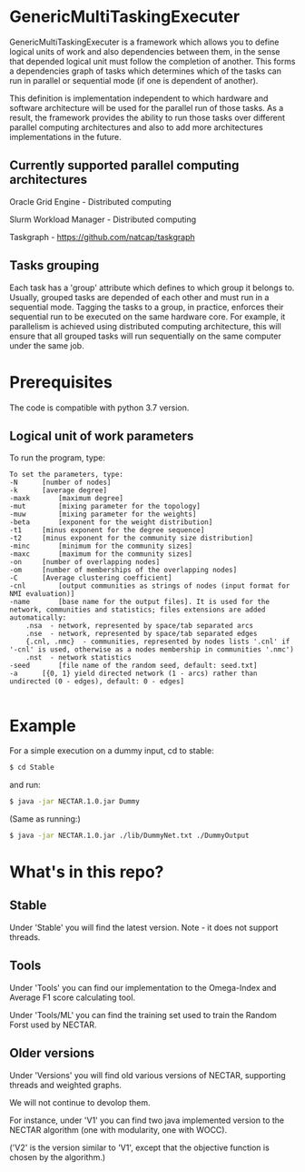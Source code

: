 # GenericMultiTaskingExecuter

GenericMultiTaskingExecuter is a framework which allows you to define logical units of work and also dependencies between them, in the sense that depended logical unit must follow the completion of another. This forms a dependencies graph of tasks which determines which of the tasks can run in parallel or sequential mode (if one is dependent of another).

This definition is implementation independent to which hardware and software architecture will be used for the parallel run of those tasks. As a result, the framework provides the ability to run those tasks over different parallel computing architectures and also to add more architectures implementations in the future.

## Currently supported parallel computing architectures

Oracle Grid Engine - Distributed computing

Slurm Workload Manager - Distributed computing

Taskgraph - https://github.com/natcap/taskgraph

## Tasks grouping 

Each task has a 'group' attribute which defines to which group it belongs to. Usually, grouped tasks are depended of each other and must run in a sequential mode. Tagging the tasks to a group, in practice, enforces their sequential run to be executed on the same hardware core. For example, it parallelism is achieved using distributed computing architecture, this will ensure that all grouped tasks will run sequentially on the same computer under the same job.

# Prerequisites
The code is compatible with python 3.7 version.

## Logical unit of work parameters

To run the program, type:  
```
To set the parameters, type:
-N		[number of nodes]
-k		[average degree]
-maxk		[maximum degree]
-mut		[mixing parameter for the topology]
-muw		[mixing parameter for the weights]
-beta		[exponent for the weight distribution]
-t1		[minus exponent for the degree sequence]
-t2		[minus exponent for the community size distribution]
-minc		[minimum for the community sizes]
-maxc		[maximum for the community sizes]
-on		[number of overlapping nodes]
-om		[number of memberships of the overlapping nodes]
-C		[Average clustering coefficient]
-cnl		[output communities as strings of nodes (input format for NMI evaluation)]
-name		[base name for the output files]. It is used for the network, communities and statistics; files extensions are added automatically:
	.nsa  - network, represented by space/tab separated arcs
	.nse  - network, represented by space/tab separated edges
	{.cnl, .nmc}  - communities, represented by nodes lists '.cnl' if '-cnl' is used, otherwise as a nodes membership in communities '.nmc')
	.nst  - network statistics
-seed		[file name of the random seed, default: seed.txt]
-a		[{0, 1} yield directed network (1 - arcs) rather than undirected (0 - edges), default: 0 - edges]


```


<!--- If you use this project in your work please cite: 
If you use this project in your work please cite: 
> "AAAAA",  
>
> Bornstein, Asa and Hendler, Danny and Rubin, Amir,
>
> 3rd International Winter School and Conference on Network Science, 2017.--->


# Example
For a simple execution on a dummy input, cd to stable:
```sh
$ cd Stable
```
and run:
```sh
$ java -jar NECTAR.1.0.jar Dummy
```
(Same as running:)
```sh
$ java -jar NECTAR.1.0.jar ./lib/DummyNet.txt ./DummyOutput
```

# What's in this repo?

## Stable
Under 'Stable' you will find the latest version. Note - it does not support threads.


## Tools

Under 'Tools' you can find our implementation to the Omega-Index and Average F1 score calculating tool. 

Under 'Tools/ML' you can find the training set used to train the Random Forst used by NECTAR.

## Older versions
Under 'Versions' you will find old various versions of NECTAR, supporting threads and weighted graphs. 

We will not continue to devolop them.

For instance, under 'V1' you can find two java implemented version to the NECTAR algorithm (one with modularity, one with WOCC).

('V2' is the version similar to 'V1', except that the objective function is chosen by the algorithm.)












